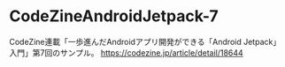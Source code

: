 # CodeZineAndroidJetpack-7
CodeZine連載「一歩進んだAndroidアプリ開発ができる「Android Jetpack」入門」第7回のサンプル。
https://codezine.jp/article/detail/18644
